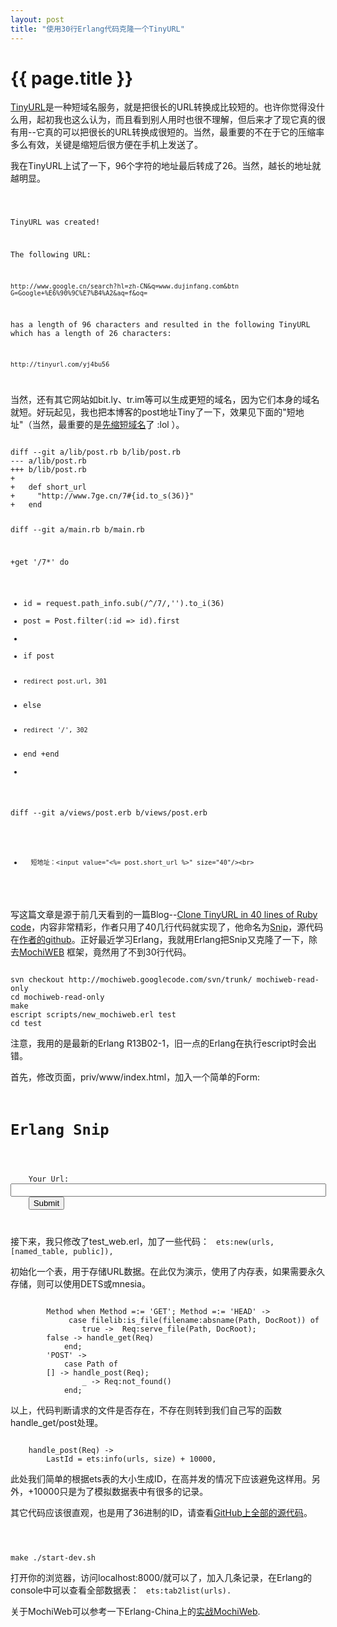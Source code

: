 ```yaml
---
layout: post
title: "使用30行Erlang代码克隆一个TinyURL"
---
```


# {{ page.title }}

[TinyURL](http://tinyurl.com)是一种短域名服务，就是把很长的URL转换成比较短的。也许你觉得没什么用，起初我也这么认为，而且看到别人用时也很不理解，但后来才了现它真的很有用--它真的可以把很长的URL转换成很短的。当然，最重要的不在于它的压缩率多么有效，关键是缩短后很方便在手机上发送了。

我在TinyURL上试了一下，96个字符的地址最后转成了26。当然，越长的地址就越明显。

<code>

TinyURL was created!

The following URL:

    http://www.google.cn/search?hl=zh-CN&q=www.dujinfang.com&btn
    G=Google+%E6%90%9C%E7%B4%A2&aq=f&oq=

has a length of 96 characters and resulted in the following TinyURL which has a length of 26 characters:

    http://tinyurl.com/yj4bu56

</code>

当然，还有其它网站如bit.ly、tr.im等可以生成更短的域名，因为它们本身的域名就短。好玩起见，我也把本博客的post地址Tiny了一下，效果见下面的"短地址"（当然，最重要的是[先缩短域名](http://www.7ge.cn/717)了 :lol ）。

<code>
diff --git a/lib/post.rb b/lib/post.rb
--- a/lib/post.rb
+++ b/lib/post.rb
+	
+	def short_url
+	  "http://www.7ge.cn/7#{id.to_s(36)}"
+	end

diff --git a/main.rb b/main.rb
 
+get '/7*' do
+  id = request.path_info.sub(/^\/7/,'').to_i(36)
+	post = Post.filter(:id => id).first    
+	
+	if post
+	  redirect post.url, 301
+	else 
+	  redirect '/', 302
+  end
+end
+  

diff --git a/views/post.erb b/views/post.erb

+		短地址：<input value="<%= post.short_url %>" size="40"/><br>

</code>

写这篇文章是源于前几天看到的一篇Blog--[Clone TinyURL in 40 lines of Ruby code](http://blog.saush.com/2009/04/13/clone-tinyurl-in-40-lines-of-ruby-code/)，内容非常精彩，作者只用了40几行代码就实现了，他命名为[Snip](snip.heroku.com)，源代码在[作者的github](http://github.com/sausheong/snip/)。正好最近学习Erlang，我就用Erlang把Snip又克隆了一下，除去[MochiWEB](http://code.google.com/p/mochiweb/) 框架，竟然用了不到30行代码。

<code>
svn checkout http://mochiweb.googlecode.com/svn/trunk/ mochiweb-read-only
cd mochiweb-read-only
make
escript scripts/new_mochiweb.erl test
cd test
</code>

注意，我用的是最新的Erlang R13B02-1，旧一点的Erlang在执行escript时会出错。

首先，修改页面，priv/www/index.html，加入一个简单的Form:

<code>
<h1>Erlang Snip</h1>
 
<form method="post" action="/">
	Your Url: <input name="url" size="60"/>
	<input type="submit" value="Submit">
</form>
</code>

接下来，我只修改了test_web.erl，加了一些代码：
<code>
	ets:new(urls, [named_table, public]),
</code>

初始化一个表，用于存储URL数据。在此仅为演示，使用了内存表，如果需要永久存储，则可以使用DETS或mnesia。

<code>
        Method when Method =:= 'GET'; Method =:= 'HEAD' ->
             case filelib:is_file(filename:absname(Path, DocRoot)) of
                true ->  Req:serve_file(Path, DocRoot);
		false -> handle_get(Req)
            end;
        'POST' ->
            case Path of
		[] -> handle_post(Req);
                _ -> Req:not_found()
            end;
</code>

以上，代码判断请求的文件是否存在，不存在则转到我们自己写的函数handle_get/post处理。

<code>
	handle_post(Req) ->
		LastId = ets:info(urls, size) + 10000,
</code>

此处我们简单的根据ets表的大小生成ID，在高并发的情况下应该避免这样用。另外，+10000只是为了模拟数据表中有很多的记录。

其它代码应该很直观，也是用了36进制的ID，请查看[GitHub上全部的源代码](http://github.com/seven1240/ErlangSnip/)。

<code>

make
./start-dev.sh
</code>

打开你的浏览器，访问localhost:8000/就可以了，加入几条记录，在Erlang的console中可以查看全部数据表：
<code>
ets:tab2list(urls).
</code>

关于MochiWeb可以参考一下Erlang-China上的[实战MochiWeb](http://erlang-china.org/start/mochiweb_intro.html).
